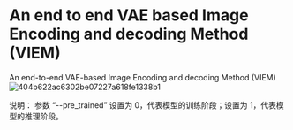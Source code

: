 # An end to end VAE based Image Encoding and decoding Method (VIEM)
An end-to-end VAE-based Image Encoding and decoding Method (VIEM)
![404b622ac6302be07227a618fe1338b1](https://github.com/user-attachments/assets/f829628d-e187-4651-99c4-760a3efae885)

说明：
参数 “--pre_trained” 设置为 0，代表模型的训练阶段；设置为 1，代表模型的推理阶段。

